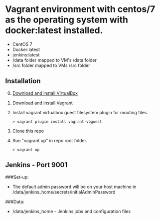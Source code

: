 # Vagrant environment with centos/7 as the operating system with docker:latest installed.

* CentOS 7
* Docker:latest
* jenkins:latest
* /data folder mapped to VM's /data folder
* /src folder mapped to VMs /src folder

## Installation

0. [Download and install VirtualBox](https://www.virtualbox.org/wiki/Downloads)
1. [Download and install Vagrant](https://www.vagrantup.com/downloads.html)
2. Install vagrant virtualbox guest filesystem plugin for mouting files.

	```
	> vagrant plugin install vagrant-vbguest
	```
3. Clone this repo
4. Run "vagrant up" in repo root folder.

	``` 
	> vagrant up
	```

## Jenkins - Port 9001
###Set-up:

* The default admin password will be on your host machine in <repo-root>/data/jenkins_home/secrets/initialAdminPassword

###Data:

* <repo-root>/data/jenkins_home - Jenkins jobs and configuration files
